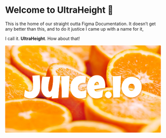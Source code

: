 # Welcome to UltraHeight 🗻


This is the home of our straight outta Figma Documentation. It doesn’t get any better than this, and to do it justice I came up with a name for it,


I call it. **UltraHeight**. How about that!

 ![Main Image](https://raw.githubusercontent.com/vkogmail/images/MainDS/index.png)
